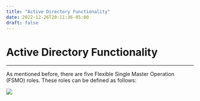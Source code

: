 ```yaml
---
title: "Active Directory Functionality"
date: 2022-12-26T20:11:36-05:00
draft: false
---
```


# Active Directory Functionality

---

As mentioned before, there are five Flexible Single Master Operation (FSMO) roles. These roles can be defined as follows:

![](<Pasted%20image%2020230103154349.png>)